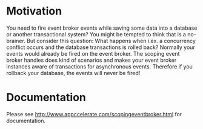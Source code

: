 Motivation
==========

You need to fire event broker events while saving some data into a database or another transactional system? You might be tempted to think that is a no-brainer. But consider this question: What happens when i.ex. a concurrency conflict occurs and the database transactions is rolled back? Normally your events would already be fired on the event broker. The scoping event broker handles does kind of scenarios and makes your event broker instances aware of transactions for asynchronous events. Therefore if you rollback your database, the events will never be fired!

Documentation
=============
Please see http://www.appccelerate.com/scopingeventbroker.html for documentation.
